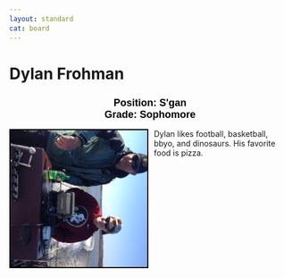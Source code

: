 ```yaml
---
layout: standard
cat: board
---
```


<style>

h2 {
font-size: 18px;
color: Black;
font-family: Arial;
text-align: left;
}

div.maintext {
    -webkit-column-count: 2;
    -moz-column-count: 2;
    column-count: 2;
    margin: auto;
}

img {
    -webkit-column-span: 1;
    column-span: 1;
    -ms-transform: rotate(90deg);
    -webkit-transform: rotate(90deg);
    display: block;
    margin: inherit;
    border: 2px solid Black;

p {
    -webkit-column-span: 1;
    column-span: 1;
    text-align: left;

  }
h2 {
    -webkit-column-span: 1;
    column-span: 1;

  }
</style>

# Dylan Frohman
<h2 style="text-align:center;"> Position: S'gan <br>
Grade: Sophomore </h2>
<div class="maintext" style="max-width:540px;">
<img style="margin:auto; display:block; max-width:100%; max-height:100%" src="Dylan.jpg">
<p style="max-width: 235px;">Dylan likes football, basketball, bbyo, and dinosaurs. His favorite food is pizza.</p>
</div>
